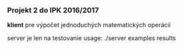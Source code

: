 ### Projekt 2 do IPK 2016/2017
 **klient** pre výpočet jednoduchých matematických operácií

 server je len na testovanie usage: ./server examples results
